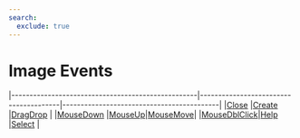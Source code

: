 ```yaml
---
search:
  exclude: true
---
```


<h1 class="heading"><span class="name">Image Events</span></h1>

|---------------------------------------------------|---------------------------------------|-------------------------------------------|
|[Close](../methodorevents/close.md)                |[Create](../methodorevents/create.md)  |[DragDrop](../methodorevents/dragdrop.md)  |
|[MouseDown](../methodorevents/mousedown.md)        |[MouseUp](../methodorevents/mouseup.md)|[MouseMove](../methodorevents/mousemove.md)|
|[MouseDblClick](../methodorevents/mousedblclick.md)|[Help](../methodorevents/help.md)      |[Select](../methodorevents/select.md)      |
